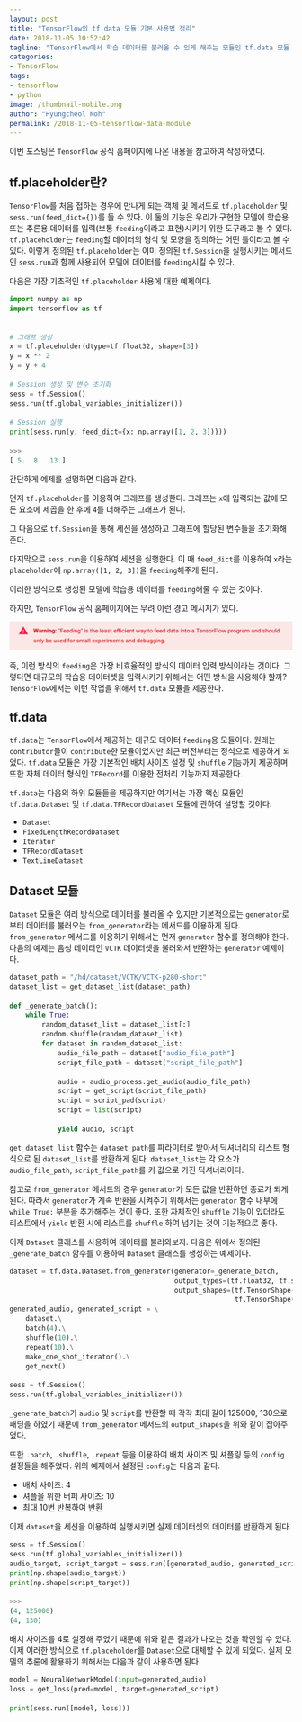 ```yaml
---
layout: post
title: "TensorFlow의 tf.data 모듈 기본 사용법 정리"
date: 2018-11-05 10:52:42
tagline: "TensorFlow에서 학습 데이터를 불러올 수 있게 해주는 모듈인 tf.data 모듈 및 TFRecord에 대한 기본적인 사용법 정리"
categories:
- TensorFlow
tags:
- tensorflow
- python
image: /thumbnail-mobile.png
author: "Hyungcheol Noh"
permalink: /2018-11-05-tensorflow-data-module
---
```


이번 포스팅은 `TensorFlow` 공식 홈페이지에 나온 내용을 참고하여 작성하였다.

## tf.placeholder란?
`TensorFlow`를 처음 접하는 경우에 만나게 되는 객체 및 메서드로 `tf.placeholder` 및 `sess.run(feed_dict={})`를 들 수 있다. 이 둘의 기능은 우리가 구현한 모델에 학습용 또는 추론용 데이터를 입력(보통 `feeding`이라고 표현)시키기 위한 도구라고 볼 수 있다. `tf.placeholder`는 `feeding`할 데이터의 형식 및 모양을 정의하는 어떤 틀이라고 볼 수 있다. 이렇게 정의된 `tf.placeholder`는 이미 정의된 `tf.Session`을 실행시키는 메서드인 `sess.run`과 함께 사용되어 모델에 데이터를 `feeding`시킬 수 있다.

다음은 가장 기초적인 `tf.placeholder` 사용에 대한 예제이다.

```python
import numpy as np
import tensorflow as tf


# 그래프 생성
x = tf.placeholder(dtype=tf.float32, shape=[3])
y = x ** 2
y = y + 4

# Session 생성 및 변수 초기화
sess = tf.Session()
sess.run(tf.global_variables_initializer())

# Session 실행
print(sess.run(y, feed_dict={x: np.array([1, 2, 3])}))

>>>
[ 5.  8.  13.]
```

간단하게 예제를 설명하면 다음과 같다.

먼저 `tf.placeholder`를 이용하여 그래프를 생성한다. 그래프는 `x`에 입력되는 값에 모든 요소에 제곱을 한 후에 `4`를 더해주는 그래프가 된다.

그 다음으로 `tf.Session`을 통해 세션을 생성하고 그래프에 할당된 변수들을 초기화해준다.

마지막으로 `sess.run`을 이용하여 세션을 실행한다. 이 때 `feed_dict`를 이용하여 `x`라는 `placeholder`에 `np.array([1, 2, 3])`을 `feeding`해주게 된다.

이러한 방식으로 생성된 모델에 학습용 데이터를 `feeding`해줄 수 있는 것이다. 

하지만, `TensorFlow` 공식 홈페이지에는 무려 이런 경고 메시지가 있다.

![](/assets/img/2018-11-05-tensorflow-data-module/01.png)

즉, 이런 방식의 `feeding`은 가장 비효율적인 방식의 데이터 입력 방식이라는 것이다. 그렇다면 대규모의 학습용 데이터셋을 입력시키기 위해서는 어떤 방식을 사용해야 할까? `TensorFlow`에서는 이런 작업을 위해서 `tf.data` 모듈을 제공한다.

## tf.data
`tf.data`는 `TensorFlow`에서 제공하는 대규모 데이터 `feeding`용 모듈이다. 원래는 `contributor`들이 `contribute`한 모듈이었지만 최근 버전부터는 정식으로 제공하게 되었다. `tf.data` 모듈은 가장 기본적인 배치 사이즈 설정 및 `shuffle` 기능까지 제공하며 또한 자체 데이터 형식인 `TFRecord`를 이용한 전처리 기능까지 제공한다.

`tf.data`는 다음의 하위 모듈들을 제공하지만 여기서는 가장 핵심 모듈인 `tf.data.Dataset` 및 `tf.data.TFRecordDataset` 모듈에 관하여 설명할 것이다.

- `Dataset`
- `FixedLengthRecordDataset`
- `Iterator`
- `TFRecordDataset`
- `TextLineDataset`

## Dataset 모듈
`Dataset` 모듈은 여러 방식으로 데이터를 불러올 수 있지만 기본적으로는 `generator`로 부터 데이터를 불러오는 `from_generator`라는 메서드를 이용하게 된다. `from_generator` 메서드를 이용하기 위해서는 먼저 `generator` 함수를 정의해야 한다. 다음의 예제는 음성 데이터인 `VCTK` 데이터셋을 불러와서 반환하는 `generator` 예제이다.

```python
dataset_path = "/hd/dataset/VCTK/VCTK-p280-short"
dataset_list = get_dataset_list(dataset_path)

def _generate_batch():
    while True:
        random_dataset_list = dataset_list[:]
        random.shuffle(random_dataset_list)
        for dataset in random_dataset_list:
            audio_file_path = dataset["audio_file_path"]
            script_file_path = dataset["script_file_path"]
            
            audio = audio_process.get_audio(audio_file_path)
            script = get_script(script_file_path)
            script = script_pad(script)
            script = list(script)
            
            yield audio, script
```

`get_dataset_list` 함수는 `dataset_path`를 파라미터로 받아서 딕셔너리의 리스트 형식으로 된 `dataset_list`를 반환하게 된다. `dataset_list`는 각 요소가 `audio_file_path`, `script_file_path`를 키 값으로 가진 딕셔너리이다.

참고로 `from_generator` 메서드의 경우 `generator`가 모든 값을 반환하면 종료가 되게 된다. 따라서 `generator`가 계속 반환을 시켜주기 위해서는 `generator` 함수 내부에 `while True:` 부분을 추가해주는 것이 좋다. 또한 자체적인 `shuffle` 기능이 있더라도 리스트에서 `yield` 반환 시에 리스트를 `shuffle` 하여 넘기는 것이 기능적으로 좋다.

이제 `Dataset` 클래스를 사용하여 데이터를 불러와보자. 다음은 위에서 정의된 `_generate_batch` 함수를 이용하여 `Dataset` 클래스를 생성하는 예제이다.

```python
dataset = tf.data.Dataset.from_generator(generator=_generate_batch,
                                         output_types=(tf.float32, tf.string),
                                         output_shapes=(tf.TensorShape([125000]),
                                                        tf.TensorShape([130])))
generated_audio, generated_script = \
    dataset.\
    batch(4).\
    shuffle(10).\
    repeat(10).\
    make_one_shot_iterator().\
    get_next()

sess = tf.Session()
sess.run(tf.global_variables_initializer())
```

`_generate_batch`가 `audio` 및 `script`를 반환할 때 각각 최대 길이 125000, 130으로 패딩을 하였기 때문에 `from_generator` 메서드의 `output_shapes`을 위와 같이 잡아주었다.

또한 `.batch`, `.shuffle`, `.repeat` 등을 이용하여 배치 사이즈 및 셔플링 등의 `config` 설정들을 해주었다. 위의 예제에서 설정된 `config`는 다음과 같다.

- 배치 사이즈: 4
- 셔플을 위한 버퍼 사이즈: 10
- 최대 10번 반복하여 반환

이제 `dataset`을 세션을 이용하여 실행시키면 실제 데이터셋의 데이터를 반환하게 된다.

```python
sess = tf.Session()
sess.run(tf.global_variables_initializer())
audio_target, script_target = sess.run([generated_audio, generated_script])
print(np.shape(audio_target))
print(np.shape(script_target))

>>>
(4, 125000)
(4, 130)
```

배치 사이즈를 4로 설정해 주었기 때문에 위와 같은 결과가 나오는 것을 확인할 수 있다. 이제 이러한 방식으로 `tf.placeholder`를 `Dataset`으로 대체할 수 있게 되었다. 실제 모델의 추론에 활용하기 위해서는 다음과 같이 사용하면 된다.

```python
model = NeuralNetworkModel(input=generated_audio)
loss = get_loss(pred=model, target=generated_script)

print(sess.run([model, loss]))
```
